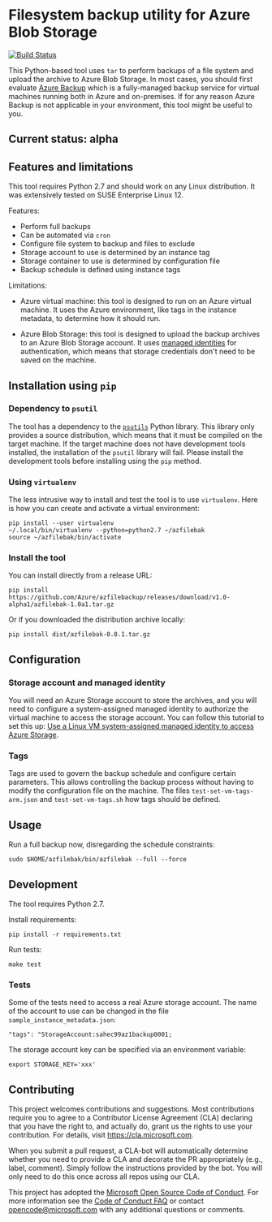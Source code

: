 # Filesystem backup utility for Azure Blob Storage

[![Build Status](https://dev.azure.com/tcontemsft/tconte/_apis/build/status/tomconte.azfilebak)](https://dev.azure.com/tcontemsft/tconte/_build/latest?definitionId=1)

This Python-based tool uses `tar` to perform backups of a file system and upload the archive to Azure Blob Storage. In most cases, you should first evaluate [Azure Backup](https://azure.microsoft.com/en-us/services/backup/) which is a fully-managed backup service for virtual machines running both in Azure and on-premises. If for any reason Azure Backup is not applicable in your environment, this tool might be useful to you.

## Current status: **alpha**

## Features and limitations

This tool requires Python 2.7 and should work on any Linux distribution. It was extensively tested on SUSE Enterprise Linux 12.

Features:

- Perform full backups
- Can be automated via `cron`
- Configure file system to backup and files to exclude
- Storage account to use is determined by an instance tag
- Storage container to use is determined by configuration file
- Backup schedule is defined using instance tags

Limitations:

- Azure virtual machine: this tool is designed to run on an Azure virtual machine. It uses the Azure environment, like tags in the instance metadata, to determine how it should run.

- Azure Blob Storage: this tool is designed to upload the backup archives to an Azure Blob Storage account. It uses [managed identities](https://docs.microsoft.com/en-us/azure/active-directory/managed-identities-azure-resources/overview) for authentication, which means that storage credentials don't need to be saved on the machine.

## Installation using `pip`

### Dependency to `psutil`

The tool has a dependency to the [`psutils`](https://psutil.readthedocs.io/en/latest/) Python library. This library only provides a source distribution, which means that it must be compiled on the target machine. If the target machine does not have development tools installed, the installation of the `psutil` library will fail. Please install the development tools before installing using the `pip` method.

### Using `virtualenv`

The less intrusive way to install and test the tool is to use `virtualenv`. Here is how you can create and activate a virtual environment:

```shell
pip install --user virtualenv
~/.local/bin/virtualenv --python=python2.7 ~/azfilebak
source ~/azfilebak/bin/activate
```

### Install the tool

You can install directly from a release URL:

```
pip install https://github.com/Azure/azfilebackup/releases/download/v1.0-alpha1/azfilebak-1.0a1.tar.gz
```

Or if you downloaded the distribution archive locally:

```
pip install dist/azfilebak-0.0.1.tar.gz
```

## Configuration

### Storage account and managed identity

You will need an Azure Storage account to store the archives, and you will need to configure a system-assigned managed identity to authorize the virtual machine to access the storage account. You can follow this tutorial to set this up: [Use a Linux VM system-assigned managed identity to access Azure Storage](https://docs.microsoft.com/en-us/azure/active-directory/managed-identities-azure-resources/tutorial-linux-vm-access-storage).

### Tags

Tags are used to govern the backup schedule and configure certain parameters. This allows controlling the backup process without having to modify the configuration file on the machine. The files `test-set-vm-tags-arm.json` and `test-set-vm-tags.sh` how tags should be defined.

## Usage

Run a full backup now, disregarding the schedule constraints:

```
sudo $HOME/azfilebak/bin/azfilebak --full --force
```

## Development

The tool requires Python 2.7.

Install requirements:

```
pip install -r requirements.txt
```

Run tests:

```
make test
```

### Tests

Some of the tests need to access a real Azure storage account. The name of the account to use can be changed in the file `sample_instance_metadata.json`:

```
"tags": "StorageAccount:sahec99az1backup0001;
```

The storage account key can be specified via an environment variable:

```
export STORAGE_KEY='xxx'
```

## Contributing

This project welcomes contributions and suggestions.  Most contributions require you to agree to a
Contributor License Agreement (CLA) declaring that you have the right to, and actually do, grant us
the rights to use your contribution. For details, visit https://cla.microsoft.com.

When you submit a pull request, a CLA-bot will automatically determine whether you need to provide
a CLA and decorate the PR appropriately (e.g., label, comment). Simply follow the instructions
provided by the bot. You will only need to do this once across all repos using our CLA.

This project has adopted the [Microsoft Open Source Code of Conduct](https://opensource.microsoft.com/codeofconduct/).
For more information see the [Code of Conduct FAQ](https://opensource.microsoft.com/codeofconduct/faq/) or
contact [opencode@microsoft.com](mailto:opencode@microsoft.com) with any additional questions or comments.
